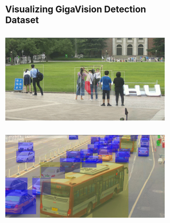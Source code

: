 # Visualizing GigaVision Detection Dataset
<h1>
    <img width="720" alt="teaser" src="https://github.com/danial880/Gigavision/blob/main/src/pics_gifs/auto_adjust.gif">
</h1>

<h1>
    <img width="720" src="https://github.com/danial880/Gigavision/blob/main/src/pics_gifs/bbox_higlight.png">
</h1>
